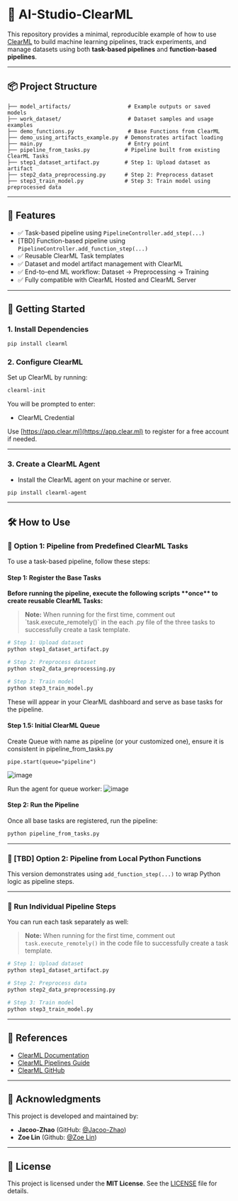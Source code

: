 # 🧠 AI-Studio-ClearML

This repository provides a minimal, reproducible example of how to use [ClearML](https://clear.ml) to build machine learning pipelines, track experiments, and manage datasets using both **task-based pipelines** and **function-based pipelines**.

---

## 📦 Project Structure

```
├── model_artifacts/                  # Example outputs or saved models
├── work_dataset/                     # Dataset samples and usage examples
├── demo_functions.py                 # Base Functions from ClearML 
├── demo_using_artifacts_example.py  # Demonstrates artifact loading
├── main.py                           # Entry point
├── pipeline_from_tasks.py           # Pipeline built from existing ClearML Tasks
├── step1_dataset_artifact.py        # Step 1: Upload dataset as artifact
├── step2_data_preprocessing.py      # Step 2: Preprocess dataset
├── step3_train_model.py             # Step 3: Train model using preprocessed data
```

---

## 🧪 Features

- ✅ Task-based pipeline using `PipelineController.add_step(...)`
- [TBD] Function-based pipeline using `PipelineController.add_function_step(...)`
- ✅ Reusable ClearML Task templates
- ✅ Dataset and model artifact management with ClearML
- ✅ End-to-end ML workflow: Dataset → Preprocessing → Training
- ✅ Fully compatible with ClearML Hosted and ClearML Server

---

## 🚀 Getting Started

### 1. Install Dependencies

```bash
pip install clearml
```

### 2. Configure ClearML

Set up ClearML by running:

```bash
clearml-init
```

You will be prompted to enter:
- ClearML Credential

Use [https://app.clear.ml](https://app.clear.ml) to register for a free account if needed.

---

### 3. Create a ClearML Agent
- Install the ClearML agent on your machine or server.
```bash
pip install clearml-agent
```
---

## 🛠️ How to Use

### 🔁 Option 1: Pipeline from Predefined ClearML Tasks

To use a task-based pipeline, follow these steps:

#### Step 1: Register the Base Tasks

**Before running the pipeline, execute the following scripts \*\*once\*\* to create reusable ClearML Tasks:**
> **Note:** When running for the first time, comment out \`task.execute_remotely()\` in the each .py file of the three tasks to successfully create a task template.

```bash
# Step 1: Upload dataset
python step1_dataset_artifact.py

# Step 2: Preprocess dataset
python step2_data_preprocessing.py

# Step 3: Train model
python step3_train_model.py
```

These will appear in your ClearML dashboard and serve as base tasks for the pipeline.

#### Step 1.5: Initial ClearML Queue
Create Queue with name as pipeline (or your customized one), ensure it is consistent in pipeline_from_tasks.py
```
pipe.start(queue="pipeline")
```
![image](https://github.com/user-attachments/assets/f650dc61-8f44-48a4-ac17-8b8bd1087133)

Run the agent for queue worker:
![image](https://github.com/user-attachments/assets/b7edfe7e-6c35-4155-a8cd-45217cf48399)


#### Step 2: Run the Pipeline

Once all base tasks are registered, run the pipeline:

```bash
python pipeline_from_tasks.py
```

---

### 🔧 [TBD] Option 2: Pipeline from Local Python Functions 

This version demonstrates using `add_function_step(...)` to wrap Python logic as pipeline steps.

---

### 🧩 Run Individual Pipeline Steps

You can run each task separately as well:

> **Note:** When running for the first time, comment out `task.execute_remotely()` in the code file to successfully create a task template.
> 
```bash
# Step 1: Upload dataset
python step1_dataset_artifact.py

# Step 2: Preprocess data
python step2_data_preprocessing.py

# Step 3: Train model
python step3_train_model.py
```


---

## 📘 References

- [ClearML Documentation](https://clear.ml/docs)
- [ClearML Pipelines Guide](https://clear.ml/docs/latest/docs/getting_started/building_pipelines)
- [ClearML GitHub](https://github.com/allegroai/clearml)

---

## 🙌 Acknowledgments

This project is developed and maintained by:

- **Jacoo-Zhao** (GitHub: [@Jacoo-Zhao](https://github.com/Jacoo-Zhao))
- **Zoe Lin** (Github: [@Zoe Lin](https://github.com/ZoeLinUTS))

---

## 📄 License

This project is licensed under the **MIT License**. See the [LICENSE](LICENSE) file for details.
